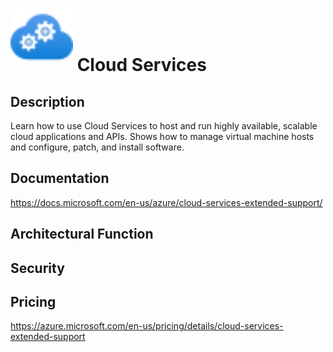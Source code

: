 # <img src ="../img/Cloud Services.svg" width=100 /> Cloud Services                 



## Description										
Learn how to use Cloud Services to host and run highly available, scalable cloud applications and APIs. Shows how to manage virtual machine hosts and configure, patch, and install software.





## Documentation
https://docs.microsoft.com/en-us/azure/cloud-services-extended-support/



## Architectural Function




## Security




## Pricing
https://azure.microsoft.com/en-us/pricing/details/cloud-services-extended-support



